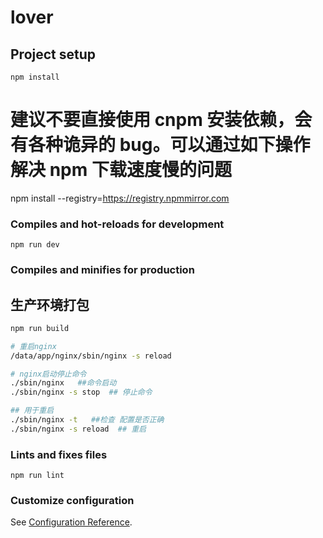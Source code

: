 # lover

## Project setup

```
npm install
```

# 建议不要直接使用 cnpm 安装依赖，会有各种诡异的 bug。可以通过如下操作解决 npm 下载速度慢的问题

npm install --registry=https://registry.npmmirror.com

### Compiles and hot-reloads for development

```
npm run dev
```

### Compiles and minifies for production

## 生产环境打包

```bash
npm run build

# 重启nginx
/data/app/nginx/sbin/nginx -s reload

# nginx启动停止命令
./sbin/nginx   ##命令启动
./sbin/nginx -s stop  ## 停止命令

## 用于重启
./sbin/nginx -t   ##检查 配置是否正确
./sbin/nginx -s reload  ## 重启
```

### Lints and fixes files

```
npm run lint
```

### Customize configuration

See [Configuration Reference](https://cli.vuejs.org/config/).
